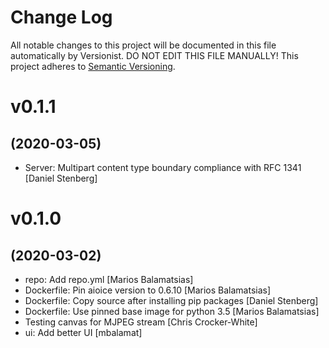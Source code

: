 # Change Log

All notable changes to this project will be documented in this file
automatically by Versionist. DO NOT EDIT THIS FILE MANUALLY!
This project adheres to [Semantic Versioning](http://semver.org/).

# v0.1.1
## (2020-03-05)

* Server: Multipart content type boundary compliance with RFC 1341 [Daniel Stenberg]

# v0.1.0
## (2020-03-02)

* repo: Add repo.yml [Marios Balamatsias]
* Dockerfile: Pin aioice version to 0.6.10 [Marios Balamatsias]
* Dockerfile: Copy source after installing pip packages [Daniel Stenberg]
* Dockerfile: Use pinned base image for python 3.5 [Marios Balamatsias]
* Testing canvas for MJPEG stream [Chris Crocker-White]
* ui: Add better UI [mbalamat]
